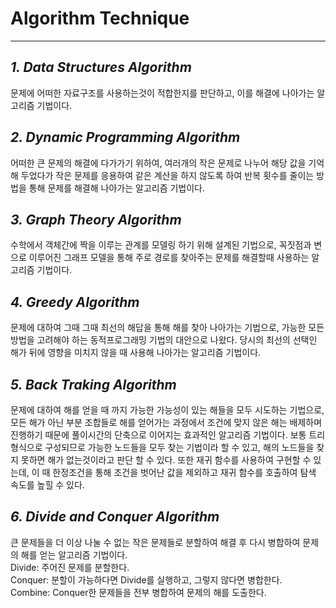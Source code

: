 # Algorithm Technique
---
## **_1. Data Structures Algorithm_**
문제에 어떠한 자료구조를 사용하는것이 적합한지를 판단하고, 이를 해결에 나아가는 알고리즘 기법이다.
## **_2. Dynamic Programming Algorithm_**
어떠한 큰 문제의 해결에 다가가기 위하여, 여러개의 작은 문제로 나누어 해당 값을 기억해 두었다가 작은 문제를 응용하여 같은 계산을 하지 않도록 하여 반복 횟수를 줄이는 방법을 통해 문제를 해결해 나아가는 알고리즘 기법이다.
## **_3. Graph Theory Algorithm_**
수학에서 객체간에 짝을 이루는 관계를 모델링 하기 위해 설계된 기법으로, 꼭짓점과 변으로 이루어진 그래프 모델을 통해 주로 경로를 찾아주는 문제를 해결할때 사용하는 알고리즘 기법이다.
## **_4. Greedy Algorithm_**
문제에 대하여 그때 그때 최선의 해답을 통해 해를 찾아 나아가는 기법으로, 가능한 모든 방법을 고려해야 하는 동적프로그래밍 기법의 대안으로 나왔다. 당시의 최선의 선택인 해가 뒤에 영향을 미치지 않을 때 사용해 나아가는 알고리즘 기법이다.
## **_5. Back Traking Algorithm_**
문제에 대하여 해를 얻을 때 까지 가능한 가능성이 있는 해들을 모두 시도하는 기법으로, 모든 해가 아닌 부분 조합들로 해를 얻어가는 과정에서 조건에 맞지 않은 해는 배제하며 진행하기 때문에 풀이시간의 단축으로 이어지는 효과적인 알고리즘 기법이다. 보통 트리형식으로 구성되므로 가능한 노드들을 모두 찾는 기법이라 할 수 있고, 해의 노드들을 찾지 못하면 해가 없는것이라고 판단 할 수 있다. 또한 재귀 함수를 사용하여 구현할 수 있는데, 이 때 한정조건을 통해 조건을 벗어난 값을 제외하고 재귀 함수를 호출하여 탐색 속도를 높힐 수 있다.
## **_6. Divide and Conquer Algorithm_**
큰 문제들을 더 이상 나눌 수 없는 작은 문제들로 분할하여 해결 후 다시 병합하여 문제의 해를 얻는 알고리즘 기법이다.<br>
Divide: 주어진 문제를 분할한다.<br>
Conquer: 분할이 가능하다면 Divide를 실행하고, 그렇지 않다면 병합한다.<br>
Combine: Conquer한 문제들을 전부 병합하여 문제의 해를 도출한다.
